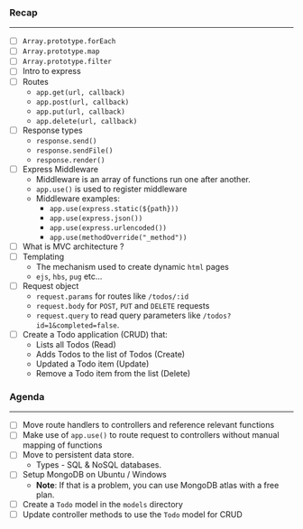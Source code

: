 ### Recap
___

* [ ] `Array.prototype.forEach`
* [ ] `Array.prototype.map`
* [ ] `Array.prototype.filter`
* [ ] Intro to express
* [ ] Routes
  - `app.get(url, callback)`
  - `app.post(url, callback)`
  - `app.put(url, callback)`
  - `app.delete(url, callback)`
* [ ] Response types
  - `response.send()`
  - `response.sendFile()`
  - `response.render()`
* [ ] Express Middleware
    - Middleware is an array of functions run one after another.
    - `app.use()` is used to register middleware
    - Middleware examples:
      - `app.use(express.static(${path}))`
      - `app.use(express.json())`
      - `app.use(express.urlencoded())`
      - `app.use(methodOverride("_method"))`
* [ ] What is MVC architecture ?
* [ ] Templating
  - The mechanism used to create dynamic `html` pages
  - `ejs`, `hbs`, `pug` etc...
* [ ] Request object
  - `request.params` for routes like `/todos/:id`
  - `request.body` for `POST`, `PUT` and `DELETE` requests
  - `request.query` to read query parameters like `/todos?id=1&completed=false`.
* [ ] Create a Todo application (CRUD) that:
  - Lists all Todos (Read)
  - Adds Todos to the list of Todos (Create)
  - Updated a Todo item (Update)
  - Remove a Todo item from the list (Delete)

### Agenda
___

* [ ] Move route handlers to controllers and reference relevant functions
* [ ] Make use of `app.use()` to route request to controllers without manual mapping of functions
* [ ] Move to persistent data store.
  - Types - SQL & NoSQL databases.
* [ ] Setup MongoDB on Ubuntu / Windows
  - **Note**: If that is a problem, you can use MongoDB atlas with a free plan.
* [ ] Create a `Todo` model in the `models` directory
* [ ] Update controller methods to use the `Todo` model for CRUD
